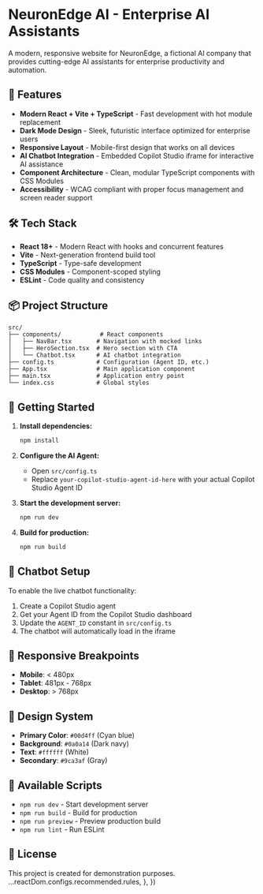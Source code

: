 # NeuronEdge AI - Enterprise AI Assistants

A modern, responsive website for NeuronEdge, a fictional AI company that provides cutting-edge AI assistants for enterprise productivity and automation.

## 🚀 Features

- **Modern React + Vite + TypeScript** - Fast development with hot module replacement
- **Dark Mode Design** - Sleek, futuristic interface optimized for enterprise users
- **Responsive Layout** - Mobile-first design that works on all devices
- **AI Chatbot Integration** - Embedded Copilot Studio iframe for interactive AI assistance
- **Component Architecture** - Clean, modular TypeScript components with CSS Modules
- **Accessibility** - WCAG compliant with proper focus management and screen reader support

## 🛠️ Tech Stack

- **React 18+** - Modern React with hooks and concurrent features
- **Vite** - Next-generation frontend build tool
- **TypeScript** - Type-safe development
- **CSS Modules** - Component-scoped styling
- **ESLint** - Code quality and consistency

## 📦 Project Structure

```
src/
├── components/           # React components
│   ├── NavBar.tsx       # Navigation with mocked links
│   ├── HeroSection.tsx  # Hero section with CTA
│   └── Chatbot.tsx      # AI chatbot integration
├── config.ts            # Configuration (Agent ID, etc.)
├── App.tsx              # Main application component
├── main.tsx             # Application entry point
└── index.css            # Global styles
```

## 🚦 Getting Started

1. **Install dependencies:**
   ```bash
   npm install
   ```

2. **Configure the AI Agent:**
   - Open `src/config.ts`
   - Replace `your-copilot-studio-agent-id-here` with your actual Copilot Studio Agent ID

3. **Start the development server:**
   ```bash
   npm run dev
   ```

4. **Build for production:**
   ```bash
   npm run build
   ```

## 🤖 Chatbot Setup

To enable the live chatbot functionality:

1. Create a Copilot Studio agent
2. Get your Agent ID from the Copilot Studio dashboard
3. Update the `AGENT_ID` constant in `src/config.ts`
4. The chatbot will automatically load in the iframe

## 📱 Responsive Breakpoints

- **Mobile**: < 480px
- **Tablet**: 481px - 768px
- **Desktop**: > 768px

## 🎨 Design System

- **Primary Color**: `#00d4ff` (Cyan blue)
- **Background**: `#0a0a14` (Dark navy)
- **Text**: `#ffffff` (White)
- **Secondary**: `#9ca3af` (Gray)

## 🔧 Available Scripts

- `npm run dev` - Start development server
- `npm run build` - Build for production
- `npm run preview` - Preview production build
- `npm run lint` - Run ESLint

## 📄 License

This project is created for demonstration purposes.
    ...reactDom.configs.recommended.rules,
  },
})
```
